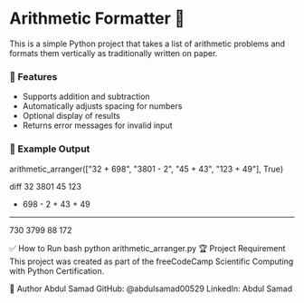 # Arithmetic Formatter 🧮

This is a simple Python project that takes a list of arithmetic problems and formats them vertically as traditionally written on paper.

### 📌 Features
- Supports addition and subtraction
- Automatically adjusts spacing for numbers
- Optional display of results
- Returns error messages for invalid input

### 📁 Example Output

arithmetic_arranger(["32 + 698", "3801 - 2", "45 + 43", "123 + 49"], True)

diff
   32      3801      45      123
+ 698    -    2    + 43    +  49
-----    ------    ----    ----
  730      3799      88      172
  
✅ How to Run
bash
python arithmetic_arranger.py
🏆 Project Requirement
This project was created as part of the freeCodeCamp Scientific Computing with Python Certification.

🔗 Author
Abdul Samad
GitHub: @abdulsamad00529
LinkedIn: Abdul Samad
